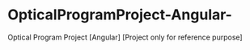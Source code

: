 # OpticalProgramProject-Angular-
Optical Program Project [Angular] [Project only for reference purpose]
